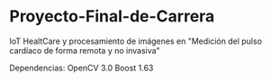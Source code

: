 # Proyecto-Final-de-Carrera
IoT HealtCare y procesamiento de imágenes en "Medición del pulso cardíaco de forma remota y no invasiva"

Dependencias:
 OpenCV 3.0
 Boost 1.63
